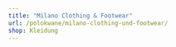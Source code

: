 ```yaml
---
title: "Milano Clothing & Footwear"
url: /polokwane/milano-clothing-und-footwear/
shop: Kleidung
---
```

